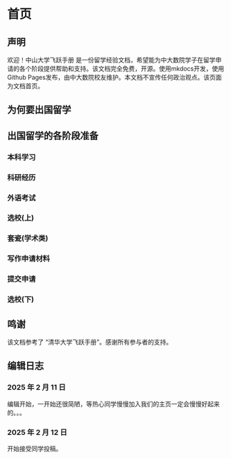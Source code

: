 
# 首页



## 声明
欢迎！中山大学飞跃手册 是一份留学经验文档，希望能为中大数院学子在留学申请的各个阶段提供帮助和支持。该文档完全免费，开源。使用mkdocs开发，使用Github Pages发布，由中大数院校友维护。本文档不宣传任何政治观点。该页面为文档首页。


## 为何要出国留学

## 出国留学的各阶段准备

### 本科学习

### 科研经历

### 外语考试

### 选校(上)

### 套瓷(学术类)

### 写作申请材料

### 提交申请

### 选校(下)


## 鸣谢
该文档参考了 “清华大学飞跃手册”。感谢所有参与者的支持。

## 编辑日志
### 2025 年 2 月 11 日
编辑开始，一开始还很简陋，等热心同学慢慢加入我们的主页一定会慢慢好起来的。。。
### 2025 年 2 月 12 日
开始接受同学投稿。